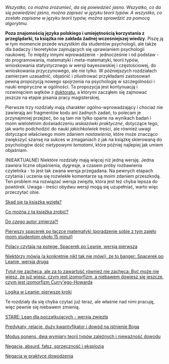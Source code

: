 *Wszystko, co można zrozumieć, da się powiedzieć jasno. Wszystko, co da się powiedzieć jasno, można
zapisać w języku teorii typów. A wszystko, co zostało zapisane w języku teorii typów, można sprawdzić
za pomocą algorytmu.*

**Poza znajomością języka polskiego i umiejętnością korzystania z przeglądarki, ta książka nie
zakłada żadnej wcześniejszej wiedzy**. Piszę ją w tym momencie przede wszystkim dla studentów
psychologii, ale także dla badaczy i teoretyków zajmujących się uprawianiem psychologii naukowej. To
między innymi wprowadzenie - jednocześnie i od podstaw - do programowania, matematyki i
meta-matematyki, teorii typów, wnioskowania statystycznego w wersji bayesowskiej i częstościowej, do
wnioskowania przyczynowego, ale nie tylko. W późniejszych rozdziałach zamierzam uzasadnić, objaśnić
i zilustrować przykładami zastosowań pewną propozycją nowego spojrzenia na psychologię w
szczególności i nauki empiryczne w ogólności. Ta propozycja jest kontynuacją i rozwinięciem wątków z
[doktoratu](./rozdzialy/praca_doktorska.pdf), a którymi zacząłem się zajmować jeszcze na etapie
pisania pracy magisterskiej.

Pierwsze trzy rozdziały mają charakter ogólno-wprowadzający i chociaż nie zawierają ani fragmentów
kodu ani żadnych zadań, to polecam je przynajmniej przejżeć, bo są tam nie tylko oparte na wynikach
badań i moim wieloletnim doświadczeniu *wskazówki praktyczne*, dotyczące tego, jak warto podchodzić
do nauki *jakichkolwiek* treści, ale również uwagi dotyczące właściwego moim zdaniem *nastawienia*,
które może znacząco zwiększyć szansę na sukces w zmaganiach z jak na książkę skierowaną do
psychologów dość *nietypowymi tematami*, które później najlepiej jak umiem objaśniam.

(NIEAKTUALNE) Niektóre rozdziały mają więcej niż jedną wersję. Jedna zawiera liczne objaśnienia,
dygresje, a czasem próby rozbawienia czytelnika - to jest tak zwana wersja przegadana. Na pewnych
etapach czytania i uczenia się rozwlekłe komentarze są moim zdaniem przeszkodą. Ten problem ma
rozwiązać wersja zwięzła, która jest też chyba lepsza do powtórek. Uwaga - treści obydwu wersji mogą
się uzupełniać, warto więc przeczytać obie.

[Skąd się ta książka wzięła?](./rozdzialy/00_Wprowadzenie.md)

[Co można z tą książką zrobić?](./rozdzialy/01_Jak_sie_uczyc.md)

[Do *czego* autor zmierza?!](./rozdzialy/02_Cel.md)

[Pierwszy spacerek po łączce matematyki (poradzenie sobie z tym zajęło moim studentom około 15 minut)](./rozdzialy/Pierwszy_spacerek.md)

[Polacy czytają na potęgę: Spacerek po Leanie, wersja pierwsza](./rozdzialy/Spacerek_po_Leanie_1.md)

[Niektórzy mówią (a konkretnie nikt tak nie mówi), że to banger: Spacerek po Leanie, wersja druga](./rozdzialy/Spacerek_po_Leanie_2.md)

[Tytuł nie zachęca, ale za to zawartość również nie zachęca: Być może nie wiesz, że już wiesz, czym
jest izomorfizm, a niebawem dowiesz się jeszcze, czym jest izomorfizm
Curry'ego-Howarda](./rozdzialy/Izomorfizm_Curryego_Howarda.md)

[Logika w Leanie: pierwsze kroki](./rozdzialy/Logika_w_Leanie_pierwsze_kroki.md)

Te rozdziały da się chyba czytać już teraz, ale właśnie nad nimi pracuję, więc pewnie się niebawem
zmienią.

[STARE: Lean dla początkujących - wersja zwięzła](./01z_Funkcje_i_Logika_w_Lean.md)

[Predykaty, relacje, duży kwantyfikator i dowód na istnienie Boga](./rozdzialy/Predykaty_dowod_Anzelma.md)

[Modus ponens, dwa wymiary teorii typów zależnych i nieważność dowodu](./04_Modus_Ponens_Niewaznosc_Dowodu.md)

[Negacja, absurd, fałsz, sprzeczność i eksplozja](./05_Negacja.md)

[Negacja w praktyce dowodzenia](./051_Negacja_w_praktyce.md)
